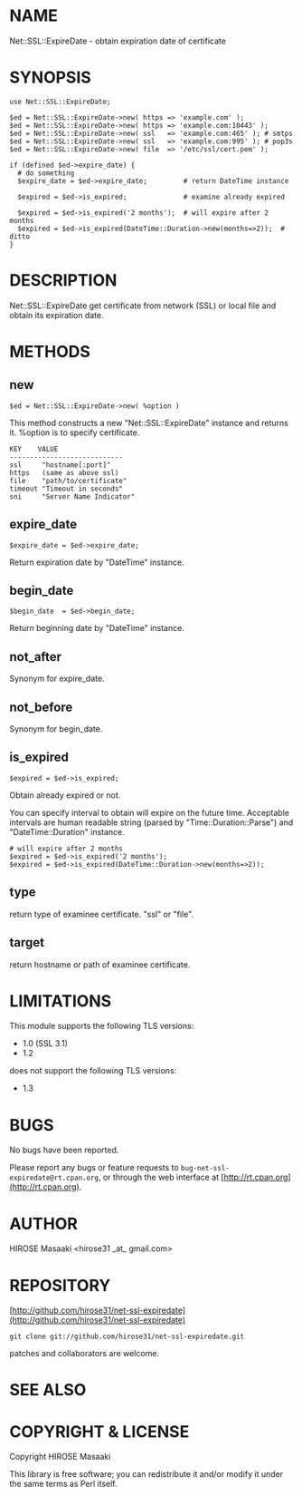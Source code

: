 # NAME

Net::SSL::ExpireDate - obtain expiration date of certificate

# SYNOPSIS

    use Net::SSL::ExpireDate;

    $ed = Net::SSL::ExpireDate->new( https => 'example.com' );
    $ed = Net::SSL::ExpireDate->new( https => 'example.com:10443' );
    $ed = Net::SSL::ExpireDate->new( ssl   => 'example.com:465' ); # smtps
    $ed = Net::SSL::ExpireDate->new( ssl   => 'example.com:995' ); # pop3s
    $ed = Net::SSL::ExpireDate->new( file  => '/etc/ssl/cert.pem' );

    if (defined $ed->expire_date) {
      # do something
      $expire_date = $ed->expire_date;         # return DateTime instance

      $expired = $ed->is_expired;              # examine already expired

      $expired = $ed->is_expired('2 months');  # will expire after 2 months
      $expired = $ed->is_expired(DateTime::Duration->new(months=>2));  # ditto
    }

# DESCRIPTION

Net::SSL::ExpireDate get certificate from network (SSL) or local
file and obtain its expiration date.

# METHODS

## new

    $ed = Net::SSL::ExpireDate->new( %option )

This method constructs a new "Net::SSL::ExpireDate" instance and
returns it. %option is to specify certificate.

    KEY    VALUE
    ----------------------------
    ssl     "hostname[:port]"
    https   (same as above ssl)
    file    "path/to/certificate"
    timeout "Timeout in seconds"
    sni     "Server Name Indicator"

## expire\_date

    $expire_date = $ed->expire_date;

Return expiration date by "DateTime" instance.

## begin\_date

    $begin_date  = $ed->begin_date;

Return beginning date by "DateTime" instance.

## not\_after

Synonym for expire\_date.

## not\_before

Synonym for begin\_date.

## is\_expired

    $expired = $ed->is_expired;

Obtain already expired or not.

You can specify interval to obtain will expire on the future time.
Acceptable intervals are human readable string (parsed by
"Time::Duration::Parse") and "DateTime::Duration" instance.

    # will expire after 2 months
    $expired = $ed->is_expired('2 months');
    $expired = $ed->is_expired(DateTime::Duration->new(months=>2));

## type

return type of examinee certificate. "ssl" or "file".

## target

return hostname or path of examinee certificate.

# LIMITATIONS

This module supports the following TLS versions:

- 1.0 (SSL 3.1)
- 1.2

does not support the following TLS versions:

- 1.3

# BUGS

No bugs have been reported.

Please report any bugs or feature requests to
`bug-net-ssl-expiredate@rt.cpan.org`, or through the web interface at
[http://rt.cpan.org](http://rt.cpan.org).

# AUTHOR

HIROSE Masaaki &lt;hirose31 \_at\_ gmail.com>

# REPOSITORY

[http://github.com/hirose31/net-ssl-expiredate](http://github.com/hirose31/net-ssl-expiredate)

    git clone git://github.com/hirose31/net-ssl-expiredate.git

patches and collaborators are welcome.

# SEE ALSO

# COPYRIGHT & LICENSE

Copyright HIROSE Masaaki

This library is free software; you can redistribute it and/or modify
it under the same terms as Perl itself.
